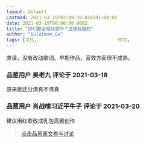 ```yaml
---
layout: default
Lastmod: 2021-03-19T03:09:39.016591+00:00
date: 2021-03-19T00:00:00.000Z
title: "你们都会唱红歌吗？这是我唱的"
author: "Sulaiman_Gu"
tags: [文化,								中共,								中国,								爱国主义,								少数民族,								红歌]
---
```


直译，没有改动歌词。早期作品，音效方面很不成熟。

            
### 品葱用户 **臭老九** 评论于 2021-03-18
        
原来歌还分清真不清真
        


            
### 品葱用户 **肖战嗦习近平牛子** 评论于 2021-03-20
        
建议用红歌改成乳包高雅创作
        






> [点击品葱原文参与讨论](https://pincong.rocks/video/4064)

